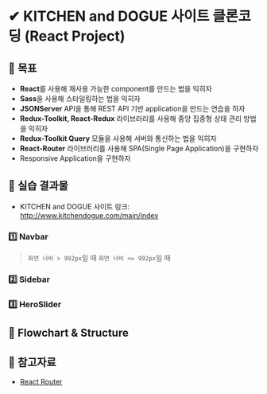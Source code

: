 # ✔ KITCHEN and DOGUE 사이트 클론코딩 (React Project)

## 🎯 목표

-   **React**를 사용해 재사용 가능한 component를 만드는 법을 익히자
-   **Sass**을 사용해 스타일링하는 법을 익히자
-   **JSONServer** API을 통해 REST API 기반 application을 만드는 연습을 하자
-   **Redux-Toolkit, React-Redux** 라이브러리를 사용해 중앙 집중형 상태 관리 방법을 익히자
-   **Redux-Toolkit Query** 모듈을 사용해 서버와 통신하는 법을 익히자
-   **React-Router** 라이브러리를 사용해 SPA(Single Page Application)을 구현하자
-   Responsive Application을 구현하자

## 🧩 실습 결과물

-   KITCHEN and DOGUE 사이트 링크: <http://www.kitchendogue.com/main/index>

### 1️⃣ Navbar

> `화면 너비 > 992px`일 때
> `화면 너비 <= 992px`일 때

### 2️⃣ Sidebar

### 3️⃣ HeroSlider

## 🎨 Flowchart & Structure

## 📁 참고자료

-   [React Router](https://reactrouter.com/en/main)
